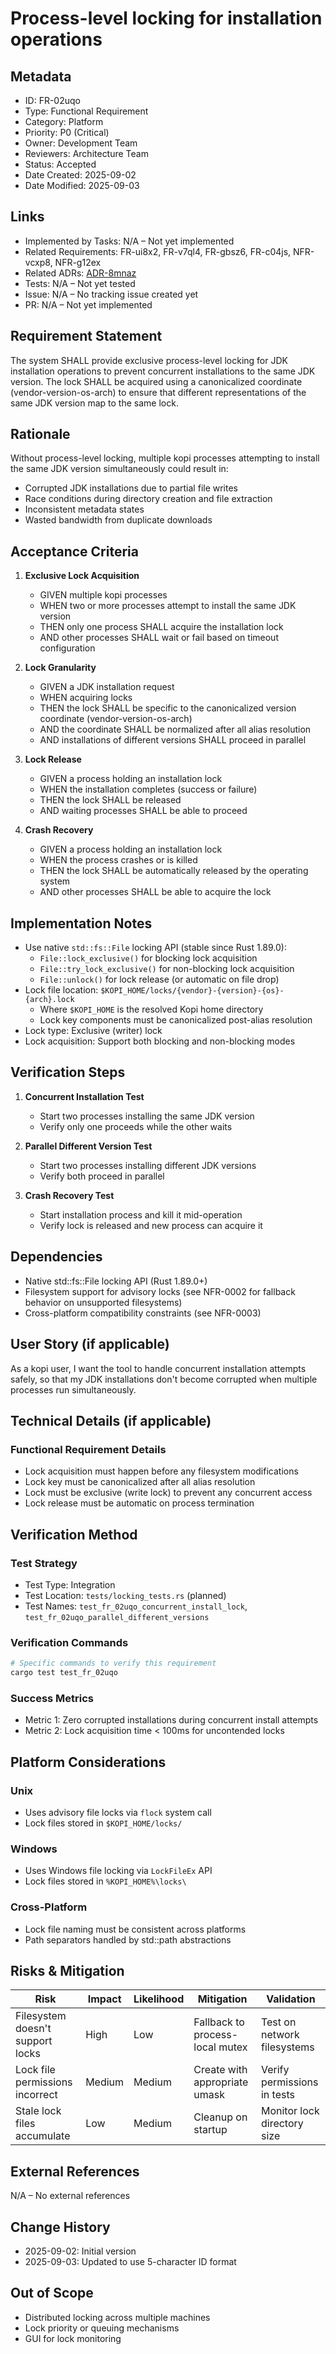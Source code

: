 # Process-level locking for installation operations

## Metadata

- ID: FR-02uqo
- Type: Functional Requirement
- Category: Platform
- Priority: P0 (Critical)
- Owner: Development Team
- Reviewers: Architecture Team
- Status: Accepted
- Date Created: 2025-09-02
- Date Modified: 2025-09-03

## Links

- Implemented by Tasks: N/A – Not yet implemented
- Related Requirements: FR-ui8x2, FR-v7ql4, FR-gbsz6, FR-c04js, NFR-vcxp8, NFR-g12ex
- Related ADRs: [ADR-8mnaz](../adr/ADR-8mnaz-concurrent-process-locking-strategy.md)
- Tests: N/A – Not yet tested
- Issue: N/A – No tracking issue created yet
- PR: N/A – Not yet implemented

## Requirement Statement

The system SHALL provide exclusive process-level locking for JDK installation operations to prevent concurrent installations to the same JDK version. The lock SHALL be acquired using a canonicalized coordinate (vendor-version-os-arch) to ensure that different representations of the same JDK version map to the same lock.

## Rationale

Without process-level locking, multiple kopi processes attempting to install the same JDK version simultaneously could result in:

- Corrupted JDK installations due to partial file writes
- Race conditions during directory creation and file extraction
- Inconsistent metadata states
- Wasted bandwidth from duplicate downloads

## Acceptance Criteria

1. **Exclusive Lock Acquisition**
   - GIVEN multiple kopi processes
   - WHEN two or more processes attempt to install the same JDK version
   - THEN only one process SHALL acquire the installation lock
   - AND other processes SHALL wait or fail based on timeout configuration

2. **Lock Granularity**
   - GIVEN a JDK installation request
   - WHEN acquiring locks
   - THEN the lock SHALL be specific to the canonicalized version coordinate (vendor-version-os-arch)
   - AND the coordinate SHALL be normalized after all alias resolution
   - AND installations of different versions SHALL proceed in parallel

3. **Lock Release**
   - GIVEN a process holding an installation lock
   - WHEN the installation completes (success or failure)
   - THEN the lock SHALL be released
   - AND waiting processes SHALL be able to proceed

4. **Crash Recovery**
   - GIVEN a process holding an installation lock
   - WHEN the process crashes or is killed
   - THEN the lock SHALL be automatically released by the operating system
   - AND other processes SHALL be able to acquire the lock

## Implementation Notes

- Use native `std::fs::File` locking API (stable since Rust 1.89.0):
  - `File::lock_exclusive()` for blocking lock acquisition
  - `File::try_lock_exclusive()` for non-blocking lock acquisition
  - `File::unlock()` for lock release (or automatic on file drop)
- Lock file location: `$KOPI_HOME/locks/{vendor}-{version}-{os}-{arch}.lock`
  - Where `$KOPI_HOME` is the resolved Kopi home directory
  - Lock key components must be canonicalized post-alias resolution
- Lock type: Exclusive (writer) lock
- Lock acquisition: Support both blocking and non-blocking modes

## Verification Steps

1. **Concurrent Installation Test**
   - Start two processes installing the same JDK version
   - Verify only one proceeds while the other waits

2. **Parallel Different Version Test**
   - Start two processes installing different JDK versions
   - Verify both proceed in parallel

3. **Crash Recovery Test**
   - Start installation process and kill it mid-operation
   - Verify lock is released and new process can acquire it

## Dependencies

- Native std::fs::File locking API (Rust 1.89.0+)
- Filesystem support for advisory locks (see NFR-0002 for fallback behavior on unsupported filesystems)
- Cross-platform compatibility constraints (see NFR-0003)

## User Story (if applicable)

As a kopi user, I want the tool to handle concurrent installation attempts safely, so that my JDK installations don't become corrupted when multiple processes run simultaneously.

## Technical Details (if applicable)

### Functional Requirement Details

- Lock acquisition must happen before any filesystem modifications
- Lock key must be canonicalized after all alias resolution
- Lock must be exclusive (write lock) to prevent any concurrent access
- Lock release must be automatic on process termination

## Verification Method

### Test Strategy

- Test Type: Integration
- Test Location: `tests/locking_tests.rs` (planned)
- Test Names: `test_fr_02uqo_concurrent_install_lock`, `test_fr_02uqo_parallel_different_versions`

### Verification Commands

```bash
# Specific commands to verify this requirement
cargo test test_fr_02uqo
```

### Success Metrics

- Metric 1: Zero corrupted installations during concurrent install attempts
- Metric 2: Lock acquisition time < 100ms for uncontended locks

## Platform Considerations

### Unix

- Uses advisory file locks via `flock` system call
- Lock files stored in `$KOPI_HOME/locks/`

### Windows

- Uses Windows file locking via `LockFileEx` API
- Lock files stored in `%KOPI_HOME%\locks\`

### Cross-Platform

- Lock file naming must be consistent across platforms
- Path separators handled by std::path abstractions

## Risks & Mitigation

| Risk                             | Impact | Likelihood | Mitigation                      | Validation                  |
| -------------------------------- | ------ | ---------- | ------------------------------- | --------------------------- |
| Filesystem doesn't support locks | High   | Low        | Fallback to process-local mutex | Test on network filesystems |
| Lock file permissions incorrect  | Medium | Medium     | Create with appropriate umask   | Verify permissions in tests |
| Stale lock files accumulate      | Low    | Medium     | Cleanup on startup              | Monitor lock directory size |

## External References

N/A – No external references

## Change History

- 2025-09-02: Initial version
- 2025-09-03: Updated to use 5-character ID format

## Out of Scope

- Distributed locking across multiple machines
- Lock priority or queuing mechanisms
- GUI for lock monitoring
